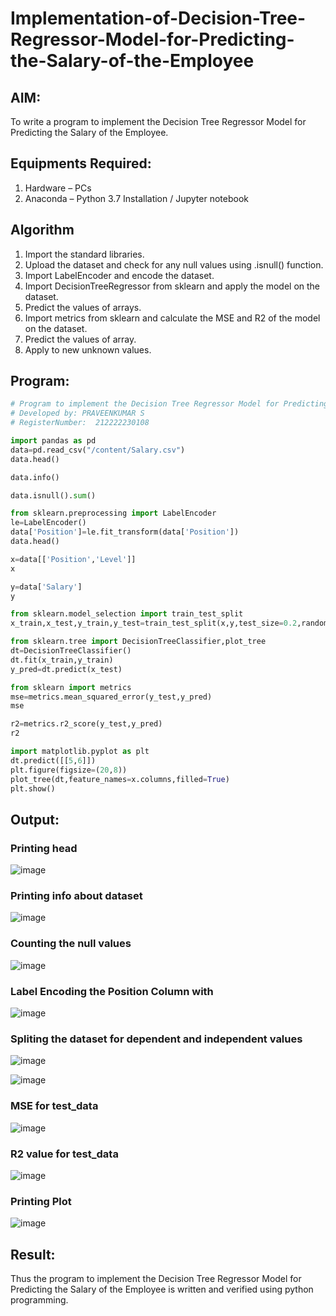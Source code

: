 # Implementation-of-Decision-Tree-Regressor-Model-for-Predicting-the-Salary-of-the-Employee

## AIM:
To write a program to implement the Decision Tree Regressor Model for Predicting the Salary of the Employee.

## Equipments Required:
1. Hardware – PCs
2. Anaconda – Python 3.7 Installation / Jupyter notebook

## Algorithm
1. Import the standard libraries.
2. Upload the dataset and check for any null values using .isnull() function.
3. Import LabelEncoder and encode the dataset.
4. Import DecisionTreeRegressor from sklearn and apply the model on the dataset.
5. Predict the values of arrays.
6. Import metrics from sklearn and calculate the MSE and R2 of the model on the dataset.
7. Predict the values of array.
8. Apply to new unknown values.

## Program:
```py
# Program to implement the Decision Tree Regressor Model for Predicting the Salary of the Employee.
# Developed by: PRAVEENKUMAR S
# RegisterNumber:  212222230108
```
```py
import pandas as pd
data=pd.read_csv("/content/Salary.csv")
data.head()
```
```py
data.info()
```
```py
data.isnull().sum()
```
```py
from sklearn.preprocessing import LabelEncoder
le=LabelEncoder()
data['Position']=le.fit_transform(data['Position'])
data.head()
```
```py
x=data[['Position','Level']]
x
```
```py
y=data['Salary']
y
```
```py
from sklearn.model_selection import train_test_split
x_train,x_test,y_train,y_test=train_test_split(x,y,test_size=0.2,random_state=2)
```
```py
from sklearn.tree import DecisionTreeClassifier,plot_tree
dt=DecisionTreeClassifier()
dt.fit(x_train,y_train)
y_pred=dt.predict(x_test)
```
```py
from sklearn import metrics
mse=metrics.mean_squared_error(y_test,y_pred)
mse
```
```py
r2=metrics.r2_score(y_test,y_pred)
r2
```
```py
import matplotlib.pyplot as plt
dt.predict([[5,6]])
plt.figure(figsize=(20,8))
plot_tree(dt,feature_names=x.columns,filled=True)
plt.show()
```

## Output:
### Printing head

![image](https://github.com/SanjayRagavendar/Implementation-of-Decision-Tree-Regressor-Model-for-Predicting-the-Salary-of-the-Employee/assets/91368803/f92ba820-3c03-4b0e-b2e7-cf6ecaac3e07)

### Printing info about dataset

![image](https://github.com/SanjayRagavendar/Implementation-of-Decision-Tree-Regressor-Model-for-Predicting-the-Salary-of-the-Employee/assets/91368803/148ecec8-b241-4046-a2a3-c1b3161845b7)

### Counting the null values

![image](https://github.com/SanjayRagavendar/Implementation-of-Decision-Tree-Regressor-Model-for-Predicting-the-Salary-of-the-Employee/assets/91368803/04c2aad3-d6e7-4263-a9c5-16542231360c)

### Label Encoding the Position Column with 

![image](https://github.com/SanjayRagavendar/Implementation-of-Decision-Tree-Regressor-Model-for-Predicting-the-Salary-of-the-Employee/assets/91368803/38085260-8a91-428d-b174-153c8a102623)

### Spliting the dataset for dependent and independent values

![image](https://github.com/SanjayRagavendar/Implementation-of-Decision-Tree-Regressor-Model-for-Predicting-the-Salary-of-the-Employee/assets/91368803/1904cc6f-fbcd-4838-aaff-9928cc2a2fd0)

![image](https://github.com/SanjayRagavendar/Implementation-of-Decision-Tree-Regressor-Model-for-Predicting-the-Salary-of-the-Employee/assets/91368803/562cedde-bd9c-4111-8d3c-5451d01c1e2f)

### MSE for test_data

![image](https://github.com/SanjayRagavendar/Implementation-of-Decision-Tree-Regressor-Model-for-Predicting-the-Salary-of-the-Employee/assets/91368803/8455b752-799f-4d21-8730-85023b9443bc)

### R2 value for test_data

![image](https://github.com/SanjayRagavendar/Implementation-of-Decision-Tree-Regressor-Model-for-Predicting-the-Salary-of-the-Employee/assets/91368803/f60a65b5-26ff-4f94-9055-aee257573fbd)

### Printing Plot 

![image](https://github.com/SanjayRagavendar/Implementation-of-Decision-Tree-Regressor-Model-for-Predicting-the-Salary-of-the-Employee/assets/91368803/04f40283-df79-4e23-95db-4c1b7f307322)

## Result:
Thus the program to implement the Decision Tree Regressor Model for Predicting the Salary of the Employee is written and verified using python programming.
